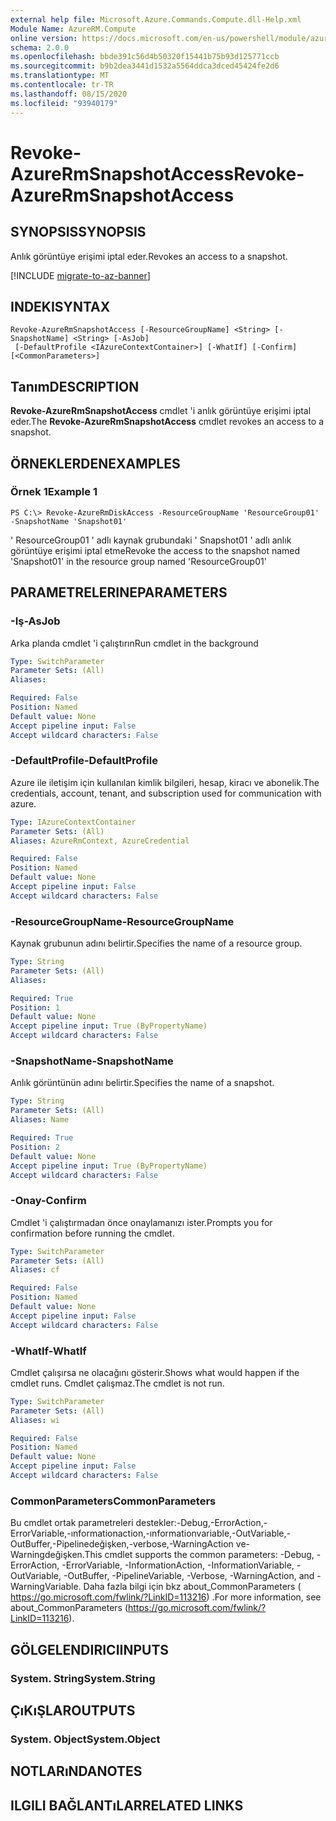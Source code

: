 ```yaml
---
external help file: Microsoft.Azure.Commands.Compute.dll-Help.xml
Module Name: AzureRM.Compute
online version: https://docs.microsoft.com/en-us/powershell/module/azurerm.compute/revoke-azurermsnapshotaccess
schema: 2.0.0
ms.openlocfilehash: bbde391c56d4b50320f15441b75b93d125771ccb
ms.sourcegitcommit: b9b2dea3441d1532a5564ddca3dced45424fe2d6
ms.translationtype: MT
ms.contentlocale: tr-TR
ms.lasthandoff: 08/15/2020
ms.locfileid: "93940179"
---
```

# <span data-ttu-id="860e7-101">Revoke-AzureRmSnapshotAccess</span><span class="sxs-lookup"><span data-stu-id="860e7-101">Revoke-AzureRmSnapshotAccess</span></span>

## <span data-ttu-id="860e7-102">SYNOPSIS</span><span class="sxs-lookup"><span data-stu-id="860e7-102">SYNOPSIS</span></span>
<span data-ttu-id="860e7-103">Anlık görüntüye erişimi iptal eder.</span><span class="sxs-lookup"><span data-stu-id="860e7-103">Revokes an access to a snapshot.</span></span>

[!INCLUDE [migrate-to-az-banner](../../includes/migrate-to-az-banner.md)]

## <span data-ttu-id="860e7-104">INDEKI</span><span class="sxs-lookup"><span data-stu-id="860e7-104">SYNTAX</span></span>

```
Revoke-AzureRmSnapshotAccess [-ResourceGroupName] <String> [-SnapshotName] <String> [-AsJob]
 [-DefaultProfile <IAzureContextContainer>] [-WhatIf] [-Confirm] [<CommonParameters>]
```

## <span data-ttu-id="860e7-105">Tanım</span><span class="sxs-lookup"><span data-stu-id="860e7-105">DESCRIPTION</span></span>
<span data-ttu-id="860e7-106">**Revoke-AzureRmSnapshotAccess** cmdlet 'i anlık görüntüye erişimi iptal eder.</span><span class="sxs-lookup"><span data-stu-id="860e7-106">The **Revoke-AzureRmSnapshotAccess** cmdlet revokes an access to a snapshot.</span></span>

## <span data-ttu-id="860e7-107">ÖRNEKLERDEN</span><span class="sxs-lookup"><span data-stu-id="860e7-107">EXAMPLES</span></span>

### <span data-ttu-id="860e7-108">Örnek 1</span><span class="sxs-lookup"><span data-stu-id="860e7-108">Example 1</span></span>
```
PS C:\> Revoke-AzureRmDiskAccess -ResourceGroupName 'ResourceGroup01' -SnapshotName 'Snapshot01'
```

<span data-ttu-id="860e7-109">' ResourceGroup01 ' adlı kaynak grubundaki ' Snapshot01 ' adlı anlık görüntüye erişimi iptal etme</span><span class="sxs-lookup"><span data-stu-id="860e7-109">Revoke the access to the snapshot named 'Snapshot01' in the resource group named 'ResourceGroup01'</span></span>

## <span data-ttu-id="860e7-110">PARAMETRELERINE</span><span class="sxs-lookup"><span data-stu-id="860e7-110">PARAMETERS</span></span>

### <span data-ttu-id="860e7-111">-Iş</span><span class="sxs-lookup"><span data-stu-id="860e7-111">-AsJob</span></span>
<span data-ttu-id="860e7-112">Arka planda cmdlet 'i çalıştırın</span><span class="sxs-lookup"><span data-stu-id="860e7-112">Run cmdlet in the background</span></span>

```yaml
Type: SwitchParameter
Parameter Sets: (All)
Aliases: 

Required: False
Position: Named
Default value: None
Accept pipeline input: False
Accept wildcard characters: False
```

### <span data-ttu-id="860e7-113">-DefaultProfile</span><span class="sxs-lookup"><span data-stu-id="860e7-113">-DefaultProfile</span></span>
<span data-ttu-id="860e7-114">Azure ile iletişim için kullanılan kimlik bilgileri, hesap, kiracı ve abonelik.</span><span class="sxs-lookup"><span data-stu-id="860e7-114">The credentials, account, tenant, and subscription used for communication with azure.</span></span>

```yaml
Type: IAzureContextContainer
Parameter Sets: (All)
Aliases: AzureRmContext, AzureCredential

Required: False
Position: Named
Default value: None
Accept pipeline input: False
Accept wildcard characters: False
```

### <span data-ttu-id="860e7-115">-ResourceGroupName</span><span class="sxs-lookup"><span data-stu-id="860e7-115">-ResourceGroupName</span></span>
<span data-ttu-id="860e7-116">Kaynak grubunun adını belirtir.</span><span class="sxs-lookup"><span data-stu-id="860e7-116">Specifies the name of a resource group.</span></span>

```yaml
Type: String
Parameter Sets: (All)
Aliases: 

Required: True
Position: 1
Default value: None
Accept pipeline input: True (ByPropertyName)
Accept wildcard characters: False
```

### <span data-ttu-id="860e7-117">-SnapshotName</span><span class="sxs-lookup"><span data-stu-id="860e7-117">-SnapshotName</span></span>
<span data-ttu-id="860e7-118">Anlık görüntünün adını belirtir.</span><span class="sxs-lookup"><span data-stu-id="860e7-118">Specifies the name of a snapshot.</span></span>

```yaml
Type: String
Parameter Sets: (All)
Aliases: Name

Required: True
Position: 2
Default value: None
Accept pipeline input: True (ByPropertyName)
Accept wildcard characters: False
```

### <span data-ttu-id="860e7-119">-Onay</span><span class="sxs-lookup"><span data-stu-id="860e7-119">-Confirm</span></span>
<span data-ttu-id="860e7-120">Cmdlet 'i çalıştırmadan önce onaylamanızı ister.</span><span class="sxs-lookup"><span data-stu-id="860e7-120">Prompts you for confirmation before running the cmdlet.</span></span>

```yaml
Type: SwitchParameter
Parameter Sets: (All)
Aliases: cf

Required: False
Position: Named
Default value: None
Accept pipeline input: False
Accept wildcard characters: False
```

### <span data-ttu-id="860e7-121">-WhatIf</span><span class="sxs-lookup"><span data-stu-id="860e7-121">-WhatIf</span></span>
<span data-ttu-id="860e7-122">Cmdlet çalışırsa ne olacağını gösterir.</span><span class="sxs-lookup"><span data-stu-id="860e7-122">Shows what would happen if the cmdlet runs.</span></span> <span data-ttu-id="860e7-123">Cmdlet çalışmaz.</span><span class="sxs-lookup"><span data-stu-id="860e7-123">The cmdlet is not run.</span></span>

```yaml
Type: SwitchParameter
Parameter Sets: (All)
Aliases: wi

Required: False
Position: Named
Default value: None
Accept pipeline input: False
Accept wildcard characters: False
```

### <span data-ttu-id="860e7-124">CommonParameters</span><span class="sxs-lookup"><span data-stu-id="860e7-124">CommonParameters</span></span>
<span data-ttu-id="860e7-125">Bu cmdlet ortak parametreleri destekler:-Debug,-ErrorAction,-ErrorVariable,-ınformationaction,-ınformationvariable,-OutVariable,-OutBuffer,-Pipelinedeğişken,-verbose,-WarningAction ve-Warningdeğişken.</span><span class="sxs-lookup"><span data-stu-id="860e7-125">This cmdlet supports the common parameters: -Debug, -ErrorAction, -ErrorVariable, -InformationAction, -InformationVariable, -OutVariable, -OutBuffer, -PipelineVariable, -Verbose, -WarningAction, and -WarningVariable.</span></span> <span data-ttu-id="860e7-126">Daha fazla bilgi için bkz about_CommonParameters ( https://go.microsoft.com/fwlink/?LinkID=113216) .</span><span class="sxs-lookup"><span data-stu-id="860e7-126">For more information, see about_CommonParameters (https://go.microsoft.com/fwlink/?LinkID=113216).</span></span>

## <span data-ttu-id="860e7-127">GÖLGELENDIRICI</span><span class="sxs-lookup"><span data-stu-id="860e7-127">INPUTS</span></span>

### <span data-ttu-id="860e7-128">System. String</span><span class="sxs-lookup"><span data-stu-id="860e7-128">System.String</span></span>

## <span data-ttu-id="860e7-129">ÇıKıŞLAR</span><span class="sxs-lookup"><span data-stu-id="860e7-129">OUTPUTS</span></span>

### <span data-ttu-id="860e7-130">System. Object</span><span class="sxs-lookup"><span data-stu-id="860e7-130">System.Object</span></span>

## <span data-ttu-id="860e7-131">NOTLARıNDA</span><span class="sxs-lookup"><span data-stu-id="860e7-131">NOTES</span></span>

## <span data-ttu-id="860e7-132">ILGILI BAĞLANTıLAR</span><span class="sxs-lookup"><span data-stu-id="860e7-132">RELATED LINKS</span></span>

